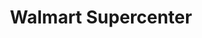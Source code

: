 ---
title: "Walmart Supercenter"
url: /kansas-city/walmart-supercenter-north-church-road/
shop: supermarket
---